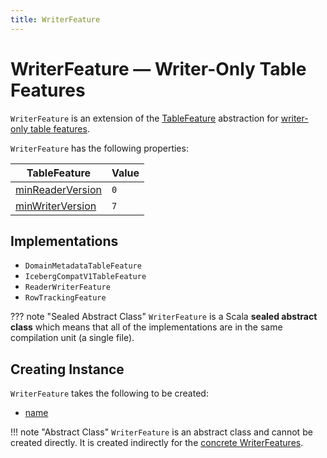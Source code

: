 ```yaml
---
title: WriterFeature
---
```


# WriterFeature &mdash; Writer-Only Table Features

`WriterFeature` is an extension of the [TableFeature](TableFeature.md) abstraction for [writer-only table features](#implementations).

`WriterFeature` has the following properties:

TableFeature | Value
-------------|------
 [minReaderVersion](TableFeature.md#minReaderVersion) | `0`
 [minWriterVersion](TableFeature.md#minWriterVersion) | `7`

## Implementations

* `DomainMetadataTableFeature`
* `IcebergCompatV1TableFeature`
* `ReaderWriterFeature`
* `RowTrackingFeature`

??? note "Sealed Abstract Class"
    `WriterFeature` is a Scala **sealed abstract class** which means that all of the implementations are in the same compilation unit (a single file).

## Creating Instance

`WriterFeature` takes the following to be created:

* [name](TableFeature.md#name)

!!! note "Abstract Class"
    `WriterFeature` is an abstract class and cannot be created directly. It is created indirectly for the [concrete WriterFeatures](#implementations).
